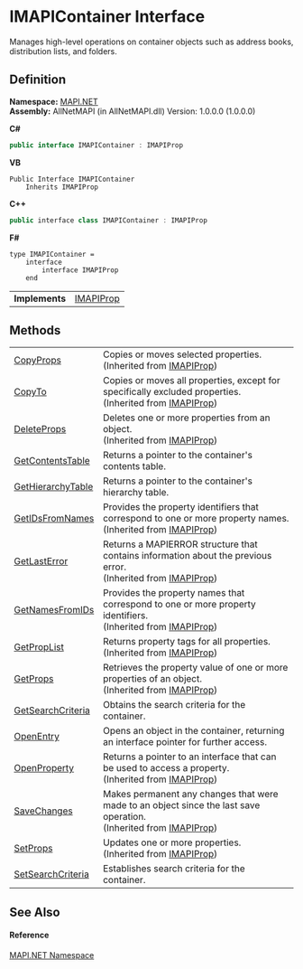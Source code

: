 # IMAPIContainer Interface


Manages high-level operations on container objects such as address books, distribution lists, and folders.



## Definition
**Namespace:** <a href="5bef4637-66f8-16d4-e5f4-4d0da57a1538.md">MAPI.NET</a>  
**Assembly:** AllNetMAPI (in AllNetMAPI.dll) Version: 1.0.0.0 (1.0.0.0)

**C#**
``` C#
public interface IMAPIContainer : IMAPIProp
```
**VB**
``` VB
Public Interface IMAPIContainer
	Inherits IMAPIProp
```
**C++**
``` C++
public interface class IMAPIContainer : IMAPIProp
```
**F#**
``` F#
type IMAPIContainer = 
    interface
        interface IMAPIProp
    end
```

<table><tr><td><strong>Implements</strong></td><td><a href="a20f5817-5533-814e-fd1d-0d3a9179b1b4.md">IMAPIProp</a></td></tr>
</table>



## Methods
<table>
<tr>
<td><a href="ee81fc2f-a117-6a66-c47d-05642d1e885b.md">CopyProps</a></td>
<td>Copies or moves selected properties.<br />(Inherited from <a href="a20f5817-5533-814e-fd1d-0d3a9179b1b4.md">IMAPIProp</a>)</td></tr>
<tr>
<td><a href="446da6c3-cf56-9eae-0067-556449bcbd5e.md">CopyTo</a></td>
<td>Copies or moves all properties, except for specifically excluded properties.<br />(Inherited from <a href="a20f5817-5533-814e-fd1d-0d3a9179b1b4.md">IMAPIProp</a>)</td></tr>
<tr>
<td><a href="de4d890c-a0fc-36d1-40df-acfc7f56bd36.md">DeleteProps</a></td>
<td>Deletes one or more properties from an object.<br />(Inherited from <a href="a20f5817-5533-814e-fd1d-0d3a9179b1b4.md">IMAPIProp</a>)</td></tr>
<tr>
<td><a href="e92fabd0-740f-da0f-41c3-00a82fb629c2.md">GetContentsTable</a></td>
<td>Returns a pointer to the container's contents table.</td></tr>
<tr>
<td><a href="6c278cc0-b3d6-cb73-c905-eeb908b21026.md">GetHierarchyTable</a></td>
<td>Returns a pointer to the container's hierarchy table.</td></tr>
<tr>
<td><a href="78a82640-fb2e-3f54-a035-1861c1703d42.md">GetIDsFromNames</a></td>
<td>Provides the property identifiers that correspond to one or more property names.<br />(Inherited from <a href="a20f5817-5533-814e-fd1d-0d3a9179b1b4.md">IMAPIProp</a>)</td></tr>
<tr>
<td><a href="5bef0dfc-c21a-ed22-b4b6-aebbc8ed696a.md">GetLastError</a></td>
<td>Returns a MAPIERROR structure that contains information about the previous error.<br />(Inherited from <a href="a20f5817-5533-814e-fd1d-0d3a9179b1b4.md">IMAPIProp</a>)</td></tr>
<tr>
<td><a href="c216ad5d-2e67-c43f-71c9-960c28fe4cea.md">GetNamesFromIDs</a></td>
<td>Provides the property names that correspond to one or more property identifiers.<br />(Inherited from <a href="a20f5817-5533-814e-fd1d-0d3a9179b1b4.md">IMAPIProp</a>)</td></tr>
<tr>
<td><a href="1fdf6ea2-4ee7-da0d-7329-a223aa9dc8dd.md">GetPropList</a></td>
<td>Returns property tags for all properties.<br />(Inherited from <a href="a20f5817-5533-814e-fd1d-0d3a9179b1b4.md">IMAPIProp</a>)</td></tr>
<tr>
<td><a href="eed91d74-f874-f174-2f2d-a0cbf2224590.md">GetProps</a></td>
<td>Retrieves the property value of one or more properties of an object.<br />(Inherited from <a href="a20f5817-5533-814e-fd1d-0d3a9179b1b4.md">IMAPIProp</a>)</td></tr>
<tr>
<td><a href="7bc892c9-d9e1-3921-fbad-d066473c99cc.md">GetSearchCriteria</a></td>
<td>Obtains the search criteria for the container.</td></tr>
<tr>
<td><a href="c7271b94-50c8-728e-b0fe-5203c4053d09.md">OpenEntry</a></td>
<td>Opens an object in the container, returning an interface pointer for further access.</td></tr>
<tr>
<td><a href="a82109dc-9148-ad78-11ae-7aa020efd430.md">OpenProperty</a></td>
<td>Returns a pointer to an interface that can be used to access a property.<br />(Inherited from <a href="a20f5817-5533-814e-fd1d-0d3a9179b1b4.md">IMAPIProp</a>)</td></tr>
<tr>
<td><a href="d26a32e5-3da7-0464-9459-2ad44613db5b.md">SaveChanges</a></td>
<td>Makes permanent any changes that were made to an object since the last save operation.<br />(Inherited from <a href="a20f5817-5533-814e-fd1d-0d3a9179b1b4.md">IMAPIProp</a>)</td></tr>
<tr>
<td><a href="f1a2ab65-b81f-ec0c-d947-814cdecceca2.md">SetProps</a></td>
<td>Updates one or more properties.<br />(Inherited from <a href="a20f5817-5533-814e-fd1d-0d3a9179b1b4.md">IMAPIProp</a>)</td></tr>
<tr>
<td><a href="941d135e-7dc0-fb50-9c83-a55461761656.md">SetSearchCriteria</a></td>
<td>Establishes search criteria for the container.</td></tr>
</table>

## See Also


#### Reference
<a href="5bef4637-66f8-16d4-e5f4-4d0da57a1538.md">MAPI.NET Namespace</a>  
